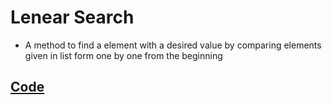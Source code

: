 # Lenear Search

- A method to find a element with a desired value by comparing elements given in list form one by one from the beginning

## [Code](./mod.rs)
